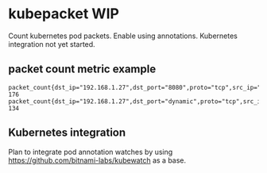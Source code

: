 # kubepacket WIP
Count kubernetes pod packets. Enable using annotations. Kubernetes integration not yet started.

## packet count metric example

    packet_count{dst_ip="192.168.1.27",dst_port="8080",proto="tcp",src_ip="192.168.1.27",src_port="dynamic"} 176
    packet_count{dst_ip="192.168.1.27",dst_port="dynamic",proto="tcp",src_ip="192.168.1.27",src_port="8080"} 134

## Kubernetes integration

Plan to integrate pod annotation watches by using https://github.com/bitnami-labs/kubewatch as a base.
